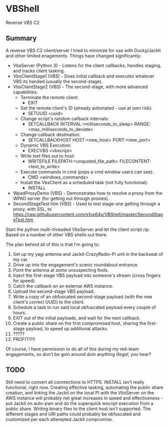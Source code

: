 # VBShell
Reverse VBS C2

## Summary
A reverse VBS C2 client/server I tried to minimize for use with Ducky/Jackit and other limited enagements. Things have changed significantly: 
* VbsServer (Python 3) - Listens for the client callbacks, handles staging, and tracks client tasking.
* VbsClientStage1 (VBS) - Does initial callback and executes whatever VBS its handed (usually the second-stage).
* VbsClientStage2 (VBS) - The second-stage, with more advanced capabilities:
  * Terminate the remote client:
    * EXIT
  * Set the remote client's ID (already automated - use at own risk): 
    * SETUUID \<uuid\>
  * Change script's random callback intervals: 
    * SETCALLBACK INTERVAL:\<milliseconds_to_sleep\> RANGE:\<max_milliseconds_to_deviate\>
  * Change callback destination: 
    * SETCALLBACKHOST HOST:\<new_host\> PORT:\<new_port\>
  * Dynamic VBS Execution: 
    * EXECVBS \<vbscript\>
  * Write text files out to host: 
    * WRITEFILE FILEPATH:\<unquoted_file_path\> FILECONTENT:\<text_to_write\>
  * Execute commands in cmd (pops a cmd window users can see): 
    * CMD \<windows_commands\>
  * Install the VbsClient as a scheduled task (not fully functional):
    * INSTALL
* WpadProxyDemo (VBS) - Demonstrates how to resolve a proxy from the WPAD server (for getting out through proxies).
* SecondStageTest.htm (VBS) - Used to test stage-one getting through a proxy, with SSL, to https://raw.githubusercontent.com/xfox64x/VBShell/master/SecondStageTest.htm

Start the python multi-threaded VbsServer and let the client script rip. Based on a number of other VBS shells out there.

The plan behind all of this is that I'm going to:
1. Set up my yagi antenna and Jackit-CrazyRadio-Pi unit in the backseat of my car.
2. Drive up into the engagement's scenic roundabout entrance.
3. Point the antenna at some unsuspecting fools.
4. Inject the first-stage VBS payload into someone's stream (cross fingers for speed).
5. Catch the callback on an external AWS instance.
6. Upload the second-stage VBS payload.
7. Write a copy of an obfuscated second-stage payload (with the new client's correct UUID) to the client.
8. Schedule a task to run said local obfuscated payload every couple of hours.
9. EXIT out of the initial payloads, and wait for the next callback.
10. Create a public share on the first compromised host, sharing the first-stage payload, to speed up additional attacks.
11. ?????
12. PROFIT!!!!!

Of course, I have permission to do all of this during my red-team engagements, so don't be goin around doin anything *illegal*, you hear?

## TODO
Still need to convert all conntections to HTTPS. INSTALL isn't really functional, right now. Creating effective tasking, automating the public share creation, and linking the Jackit on the local PI with the VbsServer on the AWS instance will probably net great increases in speed and effectiveness - put Jackit on auto-pwn and do the superquick wscript execution from a public share. Writing binary files to the client host isn't supported. The different stages and URI paths could probably be obfuscated and customized per each attempted Jackit compromise.
